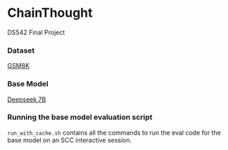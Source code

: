 # ChainThought
DS542 Final Project

### Dataset

[GSM8K](https://github.com/openai/grade-school-math)

### Base Model

[Deepseek 7B](https://github.com/deepseek-ai/deepseek-LLM)

### Running the base model evaluation script

`run_with_cache.sh` contains all the commands to run the eval code for the base model on an SCC interactive session.
